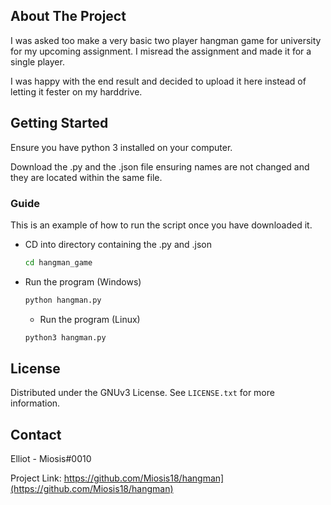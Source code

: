 <!-- ABOUT THE PROJECT -->
## About The Project

I was asked too make a very basic two player hangman game for university for my upcoming assignment. I misread the assignment and made it for a single player.<br>

I was happy with the end result and decided to upload it here instead of letting it fester on my harddrive.



<!-- GETTING STARTED -->
## Getting Started

Ensure you have python 3 installed on your computer.

Download the .py and the .json file ensuring names are not changed and they are located within the same file.

### Guide

This is an example of how to run the script once you have downloaded it.
* CD into directory containing the .py and .json
  ```sh
  cd hangman_game
  ```
  
* Run the program (Windows)
  ```sh
  python hangman.py
  ```
  
  * Run the program (Linux)
  ```sh
  python3 hangman.py
  ```



<!-- LICENSE -->
## License

Distributed under the GNUv3 License. See `LICENSE.txt` for more information.




<!-- CONTACT -->
## Contact

Elliot - Miosis#0010

Project Link: https://github.com/Miosis18/hangman](https://github.com/Miosis18/hangman)


